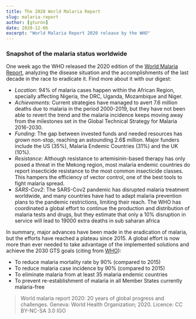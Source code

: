 ```yaml
---
title: The 2020 World Malaria Report
slug: malaria-report
author: [gturon]
date: 2020-12-06
excerpt: "World Malaria Report 2020 release by the WHO"
---
```


### Snapshot of the malaria status worldwide

One week ago the WHO released the 2020 edition of the [World Malaria Report](https://www.who.int/publications/i/item/9789240015791), analyzing the disease situation and the accomplishments of the last decade in the race to eradicate it. Find more about it with our digest:

- *Location*: 94% of malaria cases happen within the African Region, specially affecting Nigeria, the DRC, Uganda, Mozambique and Niger.
- *Achievements*: Current strategies have managed to avert 7.6 million deaths due to malaria in the period 2000-2019, but they have not been able to revert the trend and the malaria incidence keeps moving away from the milestones set in the Global Technical Strategy for Malaria 2016-2030.
- *Funding*: The gap between invested funds and needed resources has grown non-stop, reaching an astounding 2.6$ million. Major funders include the US (35%), Malaria Endemic Countries (31%) and the UK (10%).
- *Resistance*: Although resistance to artemisinin-based therapy has only posed a threat in the Mekong region, most malaria endemic countries do report insecticide resistance to the most common insecticide classes. This hampers the efficiency of vector control, one of the best tools to fight malaria spread.
- *SARS-Cov2*: The SARS-Cov2 pandemic has disrupted malaria treatment worldwide, and many countries have had to adapt malaria prevention plans to the pandemic restrictions, limiting their reach. The WHO has coordinated a global effort to continue the production and distribution of malaria tests and drugs, but they estimate that only a 10% disruption in service will lead to 19000 extra deaths in sub saharan africa

In summary, major advances have been made in the eradication of malaria, but the efforts have reached a plateau since 2015. A global effort is now more than ever needed to take advantage of the implemented solutions and achieve the 2030 GTS goals (citing from [WHO](https://www.who.int/malaria/areas/global_targets/en/)):
- To reduce malaria mortality rate by 90% (compared to 2015)
- To reduce malaria case incidence by 90% (compared to 2015)
- To eliminate malaria from at least 35 malaria endemic countries
- To prevent re-establishment of malaria in all Member States currently malaria-free

>World malaria report 2020: 20 years of global progress and challenges. Geneva: World Health Organization; 2020. Licence: CC BY-NC-SA 3.0 IGO
